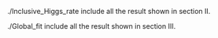 ./Inclusive_Higgs_rate include all the result shown in section II.

./Global_fit include all the result shown in section III.
